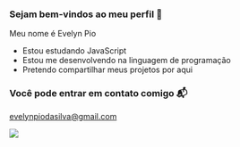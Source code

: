 ### Sejam bem-vindos ao meu perfil 🤠

Meu nome é Evelyn Pio 

- Estou estudando JavaScript 
- Estou me desenvolvendo na linguagem de programação
- Pretendo compartilhar meus projetos por aqui

### Você pode entrar em contato comigo 📬

evelynpiodasilva@gmail.com 

![](https://media1.tenor.com/m/Hg4jUD7qrYMAAAAC/hack-the-planet-hacker-cat.gif)
